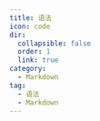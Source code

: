 ```yaml
---
title: 语法
icon: code
dir:
  collapsible: false
  order: 1
  link: true
category:
  - Markdown
tag:
  - 语法
  - Markdown
---
```


<!-- @include: @md-enhance/zh/guide/grammar/README.md -->
